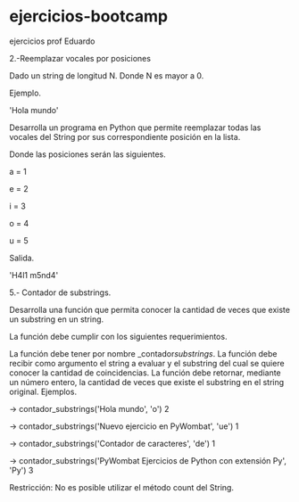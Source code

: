 # ejercicios-bootcamp
ejercicios prof Eduardo

2.-Reemplazar vocales por posiciones

Dado un string de longitud N. Donde N es mayor a 0.

Ejemplo.

'Hola mundo'

Desarrolla un programa en Python que permite reemplazar todas las vocales del String por sus correspondiente posición en la lista.

Donde las posiciones serán las siguientes.

a = 1

e = 2

i = 3

o = 4

u = 5

Salida.

'H4l1 m5nd4'


5.- Contador de substrings.

Desarrolla una función que permita conocer la cantidad de veces que existe un substring en un string.

La función debe cumplir con los siguientes requerimientos.

La función debe tener por nombre _contador*substrings*.
La función debe recibir como argumento el string a evaluar y el substring del cual se quiere conocer la cantidad de coincidencias.
La función debe retornar, mediante un número entero, la cantidad de veces que existe el substring en el string original.
Ejemplos.

-> contador_substrings('Hola mundo', 'o')
2

-> contador_substrings('Nuevo ejercicio en PyWombat', 'ue')
1

-> contador_substrings('Contador de caracteres', 'de')
1

-> contador_substrings('PyWombat Ejercicios de Python con extensión Py', 'Py')
3

Restricción: No es posible utilizar el método count del String. 
